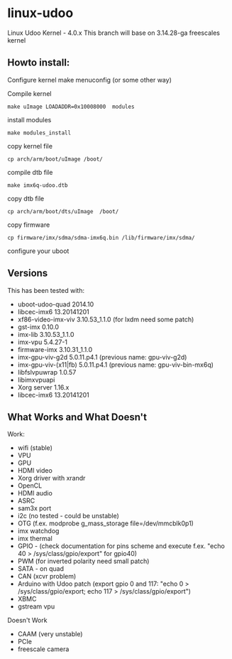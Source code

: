 linux-udoo
==========

Linux Udoo Kernel - 4.0.x
This branch will base on 3.14.28-ga freescales kernel

Howto install:
-----------------

Configure kernel
    make menuconfig (or some other way)

Compile kernel

    make uImage LOADADDR=0x10008000  modules

install modules

    make modules_install

copy kernel file

    cp arch/arm/boot/uImage /boot/
	
compile dtb file

    make imx6q-udoo.dtb
 
copy dtb file

    cp arch/arm/boot/dts/uImage  /boot/

copy firmware

    cp firmware/imx/sdma/sdma-imx6q.bin /lib/firmware/imx/sdma/

configure your uboot 


Versions
--------

This has been tested with:
 - uboot-udoo-quad 2014.10 
 - libcec-imx6 13.20141201
 - xf86-video-imx-viv 3.10.53_1.1.0 (for lxdm need some patch)
 - gst-imx 0.10.0
 - imx-lib 3.10.53_1.1.0
 - imx-vpu 5.4.27-1
 - firmware-imx 3.10.31_1.1.0
 - imx-gpu-viv-g2d 5.0.11.p4.1 (previous name: gpu-viv-g2d) 
 - imx-gpu-viv-(x11|fb) 5.0.11.p4.1 (previous name: gpu-viv-bin-mx6q)
 - libfslvpuwrap 1.0.57
 - libimxvpuapi
 - Xorg server 1.16.x
 - libcec-imx6 13.20141201


What Works and What Doesn't
--------

Work:


 - wifi (stable)
 - VPU
 - GPU 
 - HDMI video
 - Xorg driver with xrandr
 - OpenCL
 - HDMI audio
 - ASRC
 - sam3x port
 - i2c (no tested - could be unstable)
 - OTG (f.ex. modprobe g_mass_storage file=/dev/mmcblk0p1)
 - imx watchdog
 - imx thermal
 - GPIO - (check documentation for pins scheme and execute f.ex. "echo 40 > /sys/class/gpio/export" for gpio40)
 - PWM (for inverted polarity need small patch) 
 - SATA - on quad
 - CAN (xcvr problem)
 - Arduino with Udoo patch (export gpio 0 and 117: "echo 0 > /sys/class/gpio/export; echo 117 > /sys/class/gpio/export")
 - XBMC 
 - gstream vpu


Doesn't Work

 - CAAM (very unstable)
 - PCIe
 - freescale camera

